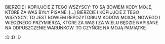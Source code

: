BIERZCIE I KOPIUJCIE Z TEGO WSZYSCY:
TO SĄ BOWIEM KODY MOJE,
KTÓRE ZA WAS BYŁY PISANE. [...]
BIERZCIE I KOPIUJCIE Z TEGO WSZYSCY:
TO JEST BOWIEM REPOZYTORIUM KODÓW MOICH,
NOWEGO I WIECZNEGO PRZYMIERZA,
KTÓRE ZA WAS I ZA WIELU BĘDZIE NAPISANE
NA ODPUSZCZENIE WARUNKÓW.
TO CZYŃCIE NA MOJĄ PAMIĄTKĘ


:D :D :D 
